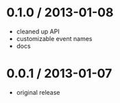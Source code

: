 
0.1.0 / 2013-01-08
==================

  * cleaned up API
  * customizable event names
  * docs

0.0.1 / 2013-01-07
==================

  * original release

